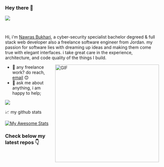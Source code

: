 ### Hey there 👋

![](https://visitor-badge.glitch.me/badge?page_id=NawrasBukhari.nawrasbukhari)

<br />

Hi, i'm [Nawras Bukhari](https://nawrasbukhari.tech/), a cyber-security specialist bachelor degreed & full stack web developer also a freelance software engineer from Jordan. my passion for software lies with dreaming up ideas and making them come true with elegant interfaces. i take great care in the experience, architecture, and code quality of the things I build.


  <img align="right" alt="GIF" src="https://github.com/abhisheknaiidu/abhisheknaiidu/blob/master/code.gif?raw=true" width="340" height="320" />
  
- 💼 any freelance work? do reach, [email](mailto:nawrasbukhari@hotmail.com) 😊
- 💬 ask me about anything, i am happy to help;

<img align="center" src="https://github-readme-stats.vercel.app/api/top-langs/?username=NawrasBukhari&hide_langs_below=1&theme=gotham&line_height=27&layout=compact" />

📈 my github stats

[![My Awesome Stats](https://awesome-github-stats.azurewebsites.net/user-stats/NawrasBukhari?cardType=level&theme=dracula)](https://git.io/awesome-stats-card)

### Check below my latest repos 👇



